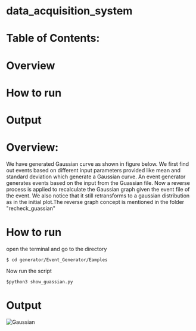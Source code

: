 # data_acquisition_system

# Table of Contents:
 # Overview
 # How to run
 # Output

# Overview:
We have generated Gaussian curve as shown in figure below. We first find out events based on different input parameters provided like mean and standard deviation which generate a Gaussian curve. An event generator generates events based on the input from the Guassian file. Now a reverse process is applied to recalculate the Gaussian graph given the event file of the event. We also notice that it still retransforms to a gaussian distribution as in the initial plot.The reverse graph concept is mentioned in the folder "recheck_guassian"
    
#  How to run

open the terminal and go to the directory

    $ cd generator/Event_Generator/Eamples
    
Now run the script 

    $python3 show_guassian.py
#  Output   

   ![Gaussian](https://github.com/vishaljkk/data_acquisition_system/blob/master/Images/Gaussian.png)

 
